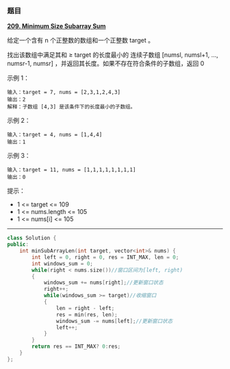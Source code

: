 ### 题目

 **[209. Minimum Size Subarray Sum](https://leetcode-cn.com/problems/minimum-size-subarray-sum/)** 
 
 

给定一个含有 n 个正整数的数组和一个正整数 target 。

找出该数组中满足其和 ≥ target 的长度最小的 连续子数组 [numsl, numsl+1, ..., numsr-1, numsr] ，并返回其长度。如果不存在符合条件的子数组，返回 0 

示例 1：
```
输入：target = 7, nums = [2,3,1,2,4,3]
输出：2
解释：子数组 [4,3] 是该条件下的长度最小的子数组。
```
示例 2：
```
输入：target = 4, nums = [1,4,4]
输出：1
```
示例 3：
```
输入：target = 11, nums = [1,1,1,1,1,1,1,1]
输出：0
```

提示：

* 1 <= target <= 109
* 1 <= nums.length <= 105
* 1 <= nums[i] <= 105

---

```C++
class Solution {
public:
    int minSubArrayLen(int target, vector<int>& nums) {
        int left = 0, right = 0, res = INT_MAX, len = 0;
        int windows_sum = 0;
        while(right < nums.size())//窗口区间为[left, right)
        {
            windows_sum += nums[right];//更新窗口状态
            right++;
            while(windows_sum >= target)//收缩窗口
            {
                len = right - left;
                res = min(res, len);
                windows_sum -= nums[left];//更新窗口状态
                left++;
            }
        }
        return res == INT_MAX? 0:res;
    }
};
```
